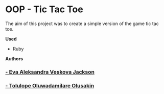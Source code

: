 # OOP - Tic Tac Toe

The aim of this project was to create a simple version of the game tic tac toe.

**Used**
- Ruby

**Authors**

### [- Eva Aleksandra Veskova Jackson](https://github.com/evaveskova/)
### [- Tolulope Oluwadamilare Olusakin](https://github.com/Oluwadamilareolusakin)
